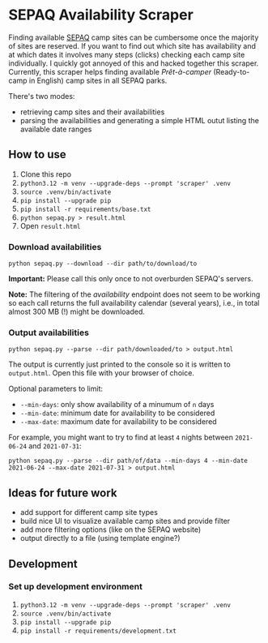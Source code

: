 # SEPAQ Availability Scraper

Finding available [SEPAQ](https://www.sepaq.com/) camp sites can be cumbersome once the majority of sites are reserved. If you want to find out which site has availability and at which dates it involves many steps (clicks) checking each camp site individually. I quickly got annoyed of this and hacked together this scraper. Currently, this scraper helps finding available *Prêt-à-camper* (Ready-to-camp in English) camp sites in all SEPAQ parks.

There's two modes:

* retrieving camp sites and their availabilities
* parsing the availabilities and generating a simple HTML outut listing the available date ranges

## How to use

1. Clone this repo
2. `python3.12 -m venv --upgrade-deps --prompt 'scraper' .venv`
3. `source .venv/bin/activate`
4. `pip install --upgrade pip`
5. `pip install -r requirements/base.txt`
6. `python sepaq.py > result.html`
7. Open `result.html`

### Download availabilities

`python sepaq.py --download --dir path/to/download/to`

**Important:** Please call this only once to not overburden SEPAQ's servers.

**Note:** The filtering of the *availability* endpoint does not seem to be working so each call returns the full availability calendar (several years), i.e., in total almost 300 MB (!) might be downloaded.

### Output availabilities

`python sepaq.py --parse --dir path/downloaded/to > output.html`

The output is currently just printed to the console so it is written to `output.html`. Open this file with your browser of choice.

Optional parameters to limit:

* `--min-days`: only show availability of a minumum of `n` days
* `--min-date`: minimum date for availability to be considered
* `--max-date`: maximum date for availability to be considered

For example, you might want to try to find at least `4` nights between `2021-06-24` and `2021-07-31`:

`python sepaq.py --parse --dir path/of/data --min-days 4 --min-date 2021-06-24 --max-date 2021-07-31 > output.html`

## Ideas for future work

* add support for different camp site types
* build nice UI to visualize available camp sites and provide filter
* add more filtering options (like on the SEPAQ website)
* output directly to a file (using template engine?)

## Development

### Set up development environment

1. `python3.12 -m venv --upgrade-deps --prompt 'scraper' .venv`
2. `source .venv/bin/activate`
3. `pip install --upgrade pip`
4. `pip install -r requirements/development.txt`
